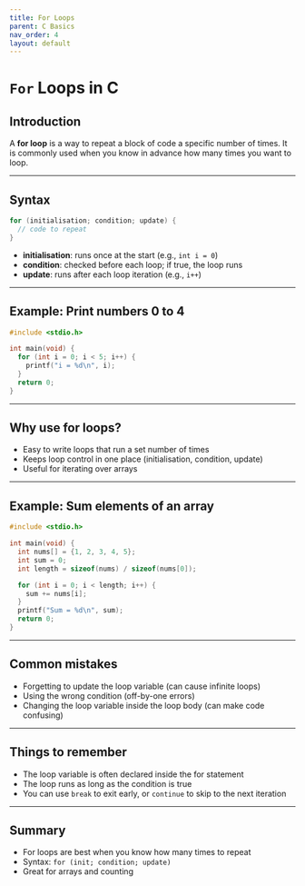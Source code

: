 ```yaml
---
title: For Loops
parent: C Basics
nav_order: 4
layout: default
---
```


# `For` Loops in C

## Introduction

A **for loop** is a way to repeat a block of code a specific number of times. It is commonly used when you know in advance how many times you want to loop.

---

## Syntax

```c
for (initialisation; condition; update) {
  // code to repeat
}
```

- **initialisation**: runs once at the start (e.g., `int i = 0`)
- **condition**: checked before each loop; if true, the loop runs
- **update**: runs after each loop iteration (e.g., `i++`)

---

## Example: Print numbers 0 to 4

```c
#include <stdio.h>

int main(void) {
  for (int i = 0; i < 5; i++) {
    printf("i = %d\n", i);
  }
  return 0;
}
```

---

## Why use for loops?

- Easy to write loops that run a set number of times
- Keeps loop control in one place (initialisation, condition, update)
- Useful for iterating over arrays

---

## Example: Sum elements of an array

```c
#include <stdio.h>

int main(void) {
  int nums[] = {1, 2, 3, 4, 5};
  int sum = 0;
  int length = sizeof(nums) / sizeof(nums[0]);

  for (int i = 0; i < length; i++) {
    sum += nums[i];
  }
  printf("Sum = %d\n", sum);
  return 0;
}
```

---

## Common mistakes

- Forgetting to update the loop variable (can cause infinite loops)
- Using the wrong condition (off-by-one errors)
- Changing the loop variable inside the loop body (can make code confusing)

---

## Things to remember

- The loop variable is often declared inside the for statement
- The loop runs as long as the condition is true
- You can use `break` to exit early, or `continue` to skip to the next iteration

---

## Summary

- For loops are best when you know how many times to repeat
- Syntax: `for (init; condition; update)`
- Great for arrays and counting

